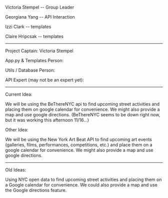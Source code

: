Victoria Stempel -- Group Leader

Georgiana Yang -- API Interaction

Izzi Clark -- templates

Claire Hripcsak -- templates

---
Project Captain: Victoria Stempel

App.py & Templates Person:

Utils / Database Person:

API Expert (may not be an expert yet):

---
Current Idea:

We will be using the BeThereNYC api to find upcoming street activities and placing them on google calendar for convenience. We might also provide a map and use google directions. (BeThereNYC seems to be down right now, but it was working this afternoon 11/16...)

Other Idea:

We will be using the New York Art Beat API to find upcoming art events (galleries, films, performances, competitions, etc.) and place them on a google calendar for convenience. We might also provide a map and use google directions. 

---
Old Ideas:

Using NYC open data to find upcoming street activities and placing them on a Google calendar for convenience. We could also provide a map and use the Google directions feature. 

